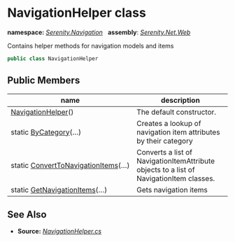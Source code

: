 # NavigationHelper class
**namespace:** *[Serenity.Navigation](../README.md#serenity.navigation-namespace)*   **assembly**: *[Serenity.Net.Web](../README.md)*

Contains helper methods for navigation models and items

```csharp
public class NavigationHelper
```

## Public Members

| name | description |
| --- | --- |
| [NavigationHelper](NavigationHelper/NavigationHelper.md)() | The default constructor. |
| static [ByCategory](NavigationHelper/ByCategory.md)(…) | Creates a lookup of navigation item attributes by their category |
| static [ConvertToNavigationItems](NavigationHelper/ConvertToNavigationItems.md)(…) | Converts a list of NavigationItemAttribute objects to a list of NavigationItem classes. |
| static [GetNavigationItems](NavigationHelper/GetNavigationItems.md)(…) | Gets navigation items |

## See Also

* **Source:** *[NavigationHelper.cs](https://github.com/serenity-is/Serenity/blob/master/src/Serenity.Net.Web/Navigation/NavigationHelper.cs)*